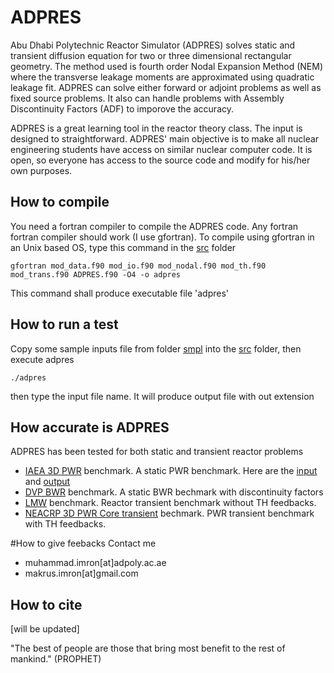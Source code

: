 # ADPRES

Abu Dhabi Polytechnic Reactor Simulator (ADPRES) solves static and transient diffusion equation for two or three dimensional rectangular geometry. The method used is fourth order Nodal Expansion Method (NEM) where the transverse leakage moments are approximated using quadratic leakage fit. ADPRES can solve either forward or adjoint problems as well as fixed source problems. It also can handle problems with Assembly Discontinuity Factors (ADF) to imporove the accuracy.

ADPRES is a great learning tool in the reactor theory class. The input is designed to straightforward. ADPRES' main objective is to make all nuclear engineering students have access on similar nuclear computer code. It is open, so everyone has access to the source code and modify for his/her own purposes.

## How to compile

You need a fortran compiler to compile the ADPRES code. Any fortran fortran compiler should work (I use gfortran).
To compile using gfortran in an Unix based OS, type this command in the [src](https://github.com/imronuke/ADPRES/tree/master/src) folder

```
gfortran mod_data.f90 mod_io.f90 mod_nodal.f90 mod_th.f90 mod_trans.f90 ADPRES.f90 -O4 -o adpres
```

This command shall produce executable file 'adpres'

## How to run a test

Copy some sample inputs file from folder [smpl](https://github.com/imronuke/ADPRES/tree/master/smpl) into the [src](https://github.com/imronuke/ADPRES/tree/master/src) folder, then execute adpres

```
./adpres
```

then type the input file name. It will produce output file with out extension

## How accurate is ADPRES

ADPRES has been tested for both static and transient reactor problems
* [IAEA 3D PWR](https://engineering.purdue.edu/PARCS/Code/TestSuite/CalculationMode/StandAloneMode/Eigenvalue/IAEA3DPWR) benchmark. A static PWR benchmark. Here are the [input]((https://github.com/imronuke/ADPRES/blob/master/smpl/IAEA3D)) and [output](https://github.com/imronuke/ADPRES/blob/master/smpl/IAEA3D.out)
* [DVP BWR](https://github.com/imronuke/ADPRES/blob/master/smpl/DVP) benchmark. A static BWR bechmark with discontinuity factors
* [LMW](https://github.com/imronuke/ADPRES/blob/master/smpl/LMW) benchmark. Reactor transient benchmark without TH feedbacks.
* [NEACRP 3D PWR Core transient](https://github.com/imronuke/ADPRES/tree/master/smpl/NEACRP_TRANS) bechmark. PWR transient benchmark with TH feedbacks.


#How to give feebacks
Contact me
* muhammad.imron[at]adpoly.ac.ae
* makrus.imron[at]gmail.com

## How to cite

[will be updated]



"The best of people are those that bring most benefit to the rest of mankind." (PROPHET)

